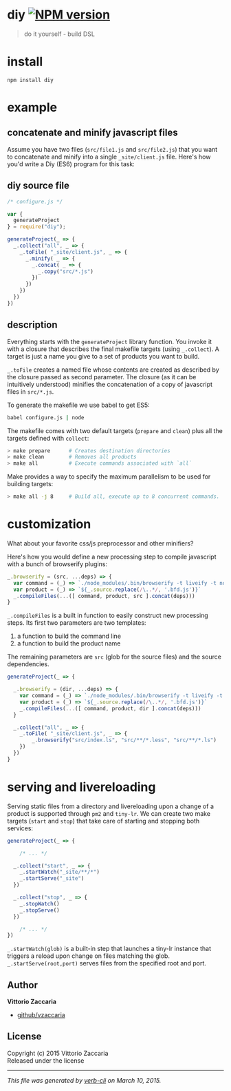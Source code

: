 # diy [![NPM version](https://badge.fury.io/js/diy.svg)](http://badge.fury.io/js/diy)

> do it yourself - build DSL

# install

```shell
npm install diy
```

# example
## concatenate and minify javascript files

Assume you have two files (`src/file1.js` and `src/file2.js`) that you want to
concatenate and minify into a single `_site/client.js` file. Here's how you'd
write a Diy (ES6) program for this task:

## diy source file

```js
/* configure.js */

var {
  generateProject
} = require("diy");

generateProject(_ => {
  _.collect("all", _ => {
    _.toFile( "_site/client.js", _ => {
      _.minify( _ => {
        _.concat( _ => {
          _.copy("src/*.js")
        })
      })
    })
  })
})
```

## description

Everything starts with the `generateProject` library function. You invoke it with
a closure that describes the final makefile targets (using `_.collect`). A target is just a name
you give to a set of products you want to build.

`_.toFile` creates a named file whose contents are created as described by the closure passed as second parameter.
The closure (as it can be intuitively understood) minifies the concatenation of a copy of javascript files in `src/*.js`.



To generate the makefile we use babel to get ES5:

```bash
babel configure.js | node
```


The makefile comes with two default targets (`prepare` and `clean`) plus all the targets defined with `collect`:

```bash
> make prepare      # Creates destination directories
> make clean        # Removes all products
> make all          # Execute commands associated with `all`
```

Make provides a way to specify the maximum parallelism to be used for building targets:

```bash
> make all -j 8     # Build all, execute up to 8 concurrent commands.
```



# customization

What about your favorite css/js preprocessor and other minifiers?

Here's how you would define a new processing step to compile javascript with a
bunch of browserify plugins:

```js
_.browserify = (src, ...deps) => {
  var command = (_) => `./node_modules/.bin/browserify -t liveify -t node-lessify  ${_.source} -o ${_.product}`
  var product = (_) => `${_.source.replace(/\..*/, '.bfd.js')}`
  _.compileFiles(...([ command, product, src ].concat(deps)))
}
```

`_.compileFiles` is a built in function to easily construct new processing steps. Its first
two parameters are two templates:

1. a function to build the command line
2. a function to build the product name

The remaining parameters are `src` (glob for the source files) and the source dependencies.

```js
generateProject(_ => {

  _.browserify = (dir, ...deps) => {
    var command = (_) => `./node_modules/.bin/browserify -t liveify -t node-lessify  ${_.source} -o ${_.product}`
    var product = (_) => `${_.source.replace(/\..*/, '.bfd.js')}`
    _.compileFiles(...([ command, product, dir ].concat(deps)))
  }

  _.collect("all", _ => {
    _.toFile( "_site/client.js", _ => {
        _.browserify("src/index.ls", "src/**/*.less", "src/**/*.ls")
    })
  })
}
```

# serving and livereloading

Serving static files from a directory and livereloading upon a change of a product is supported through `pm2` and `tiny-lr`. We can
create two make targets (`start` and `stop`) that take care of starting and stopping both services:

```js
generateProject(_ => {

    /* ... */

  _.collect("start", _ => {
    _.startWatch("_site/**/*")
    _.startServe("_site")
  })

  _.collect("stop", _ => {
    _.stopWatch()
    _.stopServe()
  })

    /* ... */
})
```

`_.startWatch(glob)` is a built-in step that launches a tiny-lr instance that triggers a reload upon change on files matching the glob.
`_.startServe(root,port)` serves files from the specified root and port.



## Author

**Vittorio Zaccaria**

+ [github/vzaccaria](https://github.com/vzaccaria)

## License
Copyright (c) 2015 Vittorio Zaccaria  
Released under the  license

***

_This file was generated by [verb-cli](https://github.com/assemble/verb-cli) on March 10, 2015._
